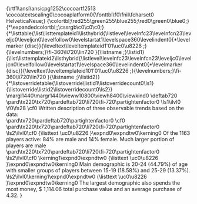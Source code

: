 {\rtf1\ansi\ansicpg1252\cocoartf2513
\cocoatextscaling0\cocoaplatform0{\fonttbl\f0\fnil\fcharset0 HelveticaNeue;}
{\colortbl;\red255\green255\blue255;\red0\green0\blue0;}
{\*\expandedcolortbl;;\cssrgb\c0\c0\c0;}
{\*\listtable{\list\listtemplateid1\listhybrid{\listlevel\levelnfc23\levelnfcn23\leveljc0\leveljcn0\levelfollow0\levelstartat1\levelspace360\levelindent0{\*\levelmarker \{disc\}}{\leveltext\leveltemplateid1\'01\uc0\u8226 ;}{\levelnumbers;}\fi-360\li720\lin720 }{\listname ;}\listid1}
{\list\listtemplateid2\listhybrid{\listlevel\levelnfc23\levelnfcn23\leveljc0\leveljcn0\levelfollow0\levelstartat1\levelspace360\levelindent0{\*\levelmarker \{disc\}}{\leveltext\leveltemplateid101\'01\uc0\u8226 ;}{\levelnumbers;}\fi-360\li720\lin720 }{\listname ;}\listid2}}
{\*\listoverridetable{\listoverride\listid1\listoverridecount0\ls1}{\listoverride\listid2\listoverridecount0\ls2}}
\margl1440\margr1440\vieww10800\viewh8400\viewkind0
\deftab720
\pard\tx220\tx720\pardeftab720\li720\fi-720\partightenfactor0
\ls1\ilvl0
\f0\fs28 \cf0 Written description of three observable trends based on the data:\
\pard\tx720\pardeftab720\partightenfactor0
\cf0 \
\pard\tx220\tx720\pardeftab720\li720\fi-720\partightenfactor0
\ls2\ilvl0\cf0 {\listtext	\uc0\u8226 	}\expnd0\expndtw0\kerning0
Of the 1163 players active:  84% are male and 14% female. Much larger portion of players are male\
\pard\tx220\tx720\pardeftab720\li720\fi-720\partightenfactor0
\ls2\ilvl0\cf0 \kerning1\expnd0\expndtw0 {\listtext	\uc0\u8226 	}\expnd0\expndtw0\kerning0
Main demographic is 20-24 (44.79%) of age with smaller groups of players between 15-19 (18.58%) and 25-29 (13.37%).\
\ls2\ilvl0\kerning1\expnd0\expndtw0 {\listtext	\uc0\u8226 	}\expnd0\expndtw0\kerning0
The largest demographic also spends the most money, $ 1,114.06  total purchase value and an average purchase of 4.32. }